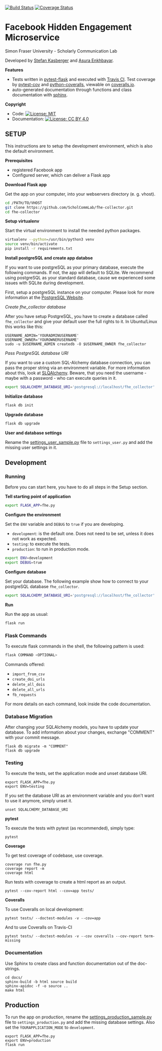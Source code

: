 [![Build Status](https://travis-ci.org/ScholCommLab/fhe-collector.svg?branch=master)](https://travis-ci.org/ScholCommLab/fhe-collector) [![Coverage Status](https://coveralls.io/repos/github/ScholCommLab/fhe-collector/badge.svg?branch=master)](https://coveralls.io/github/ScholCommLab/fhe-collector?branch=master)

# Facebook Hidden Engagement Microservice

Simon Fraser University - Scholarly Communication Lab

Developed by [Stefan Kasberger](http://stefankasberger.at) and [Asura Enkhbayar](https://github.com/Bubblbu).

**Features**

* Tests written in [pytest-flask](http://pytest-flask.readthedocs.io/) and executed with [Travis CI](https://travis-ci.org/ScholCommLab/fhe-collector). Test coverage by [pytest-cov](https://pypi.org/project/pytest-cov/) and [python-coveralls](https://github.com/z4r/python-coveralls), viewable on [coveralls.io](https://coveralls.io/github/ScholCommLab/fhe-collector?branch=master).
* auto-generated documentation through functions and class documentation with [sphinx](http://www.sphinx-doc.org/).

**Copyright**

* Code:  [![License: MIT](https://img.shields.io/badge/License-MIT-yellow.svg)](https://opensource.org/licenses/MIT)
* Documentation:  [![License: CC BY 4.0](https://licensebuttons.net/l/by/4.0/80x15.png)](https://creativecommons.org/licenses/by/4.0/)

## SETUP

This instructions are to setup the development environment, which is also the default environment.

**Prerequisites**

* registered Facebook app
* Configured server, which can deliver a Flask app

**Download Flask app**

Get the app on your computer, into your webservers directory (e. g. vhost).

```bash
cd /PATH/TO/VHOST
git clone https://github.com/ScholCommLab/fhe-collector.git
cd fhe-collector
```

**Setup virtualenv**

Start the virtual environment to install the needed python packages.

```bash
virtualenv --python=/usr/bin/python3 venv
source venv/bin/activate
pip install -r requirements.txt
```

**Install postgreSQL and create app databse**

If you want to use postgreSQL as your primary database, execute the following commands. If not, the app will default to SQLite. We recommend using postgreSQL as your standard database, cause we experienced some issues with SQLite during development.

First, setup a postgreSQL instance on your computer. Please look for more information at the [PostgreSQL Website](https://www.postgresql.org).

*Create fhe_collector database*

After you have setup PostgreSQL, you have to create a database called `fhe_collector` and give your default user the full rights to it. In Ubuntu/Linux this works like this:
```
USERNAME_ADMIN='YOURADMINUSERNAME'
USERNAME_OWNER='YOUROWNERUSERNAME'
sudo -u $USERNAME_ADMIN createdb -O $USERNAME_OWNER fhe_collector
```

*Pass PostgreSQL database URI*

If you want to use a custom SQL-Alchemy database connection, you can pass the proper string via an environment variable. For more information about this, look at [SLQAlchemy](https://www.sqlalchemy.org/). Beware, that you need the username - maybe with a password - who can execute queries in it.

```bash
export SQLALCHEMY_DATABASE_URI='postgresql://localhost/fhe_collector'
```

**Initialize database**

```bash
flask db init
```

**Upgrade database**

```bash
flask db upgrade
```

**User and database settings**

Rename the [settings_user_sample.py](settings_user_sample.py) file to `settings_user.py` and add the missing user settings in it.

## Development

### Running

Before you can start here, you have to do all steps in the Setup section.

**Tell starting point of application**

```bash
export FLASK_APP=fhe.py
```

**Configure the environment**

Set the `ENV` variable and `DEBUG` to `true` if you are developing.

* `development`: is the default one. Does not need to be set, unless it does not work as expected.
* `testing`: to execute the tests.
* `production`: to run in production mode.

```bash
export ENV=development
export DEBUG=true
```

**Configure database**

Set your database. The following example show how to connect to your postgreSQL database `fhe_collector`.

```bash
export SQLALCHEMY_DATABASE_URI='postgresql://localhost/fhe_collector'
```

**Run**

Run the app as usual:

```bash
flask run
```

### Flask Commands

To execute flask commands in the shell, the following pattern is used:

```bash
flask COMMAND <OPTIONAL>
```

Commands offered:
* `import_from_csv`
* `create_doi_urls`
* `delete_all_dois`
* `delete_all_urls`
* `fb_requests`

For more details on each command, look inside the code documentation.

### Database Migration

After changing your SQLAlchemy models, you have to update your database. To add information about your changes, exchange "COMMENT" with your commit message.

```
flask db migrate -m "COMMENT"
flask db upgrade
```

### Testing

To execute the tests, set the application mode and unset database URI.

```
export FLASK_APP=fhe.py
export ENV=testing
```

If you set the database URI as an environment variable and you don't want to use it anymore, simply unset it.

```
unset SQLALCHEMY_DATABASE_URI
```
**pytest**

To execute the tests with pytest (as recommended), simply type:
```
pytest
```

**Coverage**

To get test coverage of codebase, use coverage.

```
coverage run fhe.py
coverage report -m
coverage html
```

Run tests with coverage to create a html report as an output.

```
pytest --cov-report html --cov=app tests/
```
**Coveralls**

To use Coveralls on local development:
```
pytest tests/ --doctest-modules -v --cov=app
```

And to use Coveralls on Travis-CI
```
pytest tests/ --doctest-modules -v --cov coveralls --cov-report term-missing
```

### Documentation

Use Sphinx to create class and function documentation out of the doc-strings.

```
cd docs/
sphinx-build -b html source build
sphinx-apidoc -f -o source ..
make html
```

## Production

To run the app on production, rename the [settings_production_sample.py](settings_production_sample.py) file to `settings_production.py` and add the missing database settings. Also set the `ỲOURAPPLICATION_MODE` to `development`.

```
export FLASK_APP=fhe.py
export ENV=production
flask run
```
